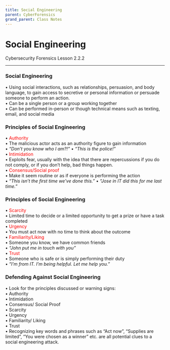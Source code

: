 ```yaml
---
title: Social Engineering
parent: CyberForensics 
grand_parent: Class Notes
---
```

# Social Engineering
Cybersecurity Forensics Lesson 2.2.2

___
### Social Engineering  
• Using social interactions, such as relationships, persuasion, and body language, to gain access to secretive or personal information or persuade someone to perform an action.  
• Can be a single person or a group working together  
• Can be performed in-person or though technical means such as texting, email, and social media

### Principles of Social Engineering  
• <span style="color:rgb(255, 0, 0)">Authority</span>  
	• The malicious actor acts as an authority figure to gain information  
		• _“Don’t you know who I am?!”_ 
		• _“This is the police!”_  
• <span style="color:rgb(255, 0, 0)">Intimidation</span>  
	• Exploits fear, usually with the idea that there are repercussions if you do not comply, or if you don’t help, bad things happen.  
• <span style="color:rgb(255, 0, 0)">Consensus/Social proof</span>  
	• Make it seem routine or as if everyone is performing the action  
		• _“This isn’t the first time we’ve done this.”_
		• _“Jose in IT did this for me last time.”_

### Principles of Social Engineering  
• <span style="color:rgb(255, 0, 0)">Scarcity</span>  
	• Limited time to decide or a limited opportunity to get a prize or have a task completed  
• <span style="color:rgb(255, 0, 0)">Urgency</span>  
	• You must act now with no time to think about the outcome  
• <span style="color:rgb(255, 0, 0)">Familiarity/Liking</span>  
	• Someone you know, we have common friends  
		• _“John put me in touch with you”_  
• <span style="color:rgb(255, 0, 0)">Trust</span>  
	• Someone who is safe or is simply performing their duty  
		• _“I’m from IT. I’m being helpful. Let me help you.”_

### Defending Against Social Engineering  
• Look for the principles discussed or warning signs:  
	• Authority  
	• Intimidation  
	• Consensus/ Social Proof  
	• Scarcity  
	• Urgency  
	• Familiarity/ Liking  
	• Trust  
• Recognizing key words and phrases such as “Act now”, “Supplies are limited”, “You were chosen as a winner” etc. are all potential clues to a social engineering attack.

